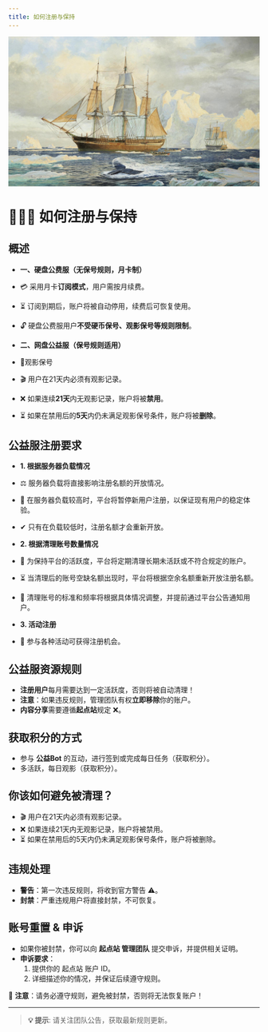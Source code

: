 ```yaml
---
title: 如何注册与保持
---
```

<div style="width: 100%; height: 300px; overflow: hidden; margin-bottom: 20px;">
    <img src="./images/3.jpg" alt="头部图片" style="width: 100%; height: auto; object-fit: cover;">
</div>

# 🧑‍🤝‍🧑 如何注册与保持

## 概述

- **一、硬盘公费服（无保号规则，月卡制）**

- 💳 采用月卡**订阅模式**，用户需按月续费。
- ⏳ 订阅到期后，账户将被自动停用，续费后可恢复使用。
- 🔓 硬盘公费服用户**不受硬币保号、观影保号等规则限制**。

- **二、网盘公益服（保号规则适用）**

- 🚨观影保号
- 🎬 用户在21天内必须有观影记录。
- ❌ 如果连续**21天**内无观影记录，账户将被**禁用**。
- ⏳ 如果在禁用后的**5天**内仍未满足观影保号条件，账户将被**删除**。

## 公益服注册要求

- **1. 根据服务器负载情况** 
- ⚖ 服务器负载将直接影响注册名额的开放情况。
- 🛑 在服务器负载较高时，平台将暂停新用户注册，以保证现有用户的稳定体验。
- ✔ 只有在负载较低时，注册名额才会重新开放。

- **2. 根据清理账号数量情况**
- 🧹 为保持平台的活跃度，平台将定期清理长期未活跃或不符合规定的账户。
- ⏳ 当清理后的账号空缺名额出现时，平台将根据空余名额重新开放注册名额。
- 📣 清理账号的标准和频率将根据具体情况调整，并提前通过平台公告通知用户。

- **3. 活动注册**
- 🎁 参与各种活动可获得注册机会。


## 公益服资源规则
- **注册用户**每月需要达到一定活跃度，否则将被自动清理！
- **注意**：如果违反规则，管理团队有权**立即移除**你的账户。
- **内容分享**需要遵循**起点站**规定 ❌。

## 获取积分的方式
- 参与 **公益Bot** 的互动，进行签到或完成每日任务（获取积分）。
- 多活跃，每日观影（获取积分）。

## 你该如何避免被清理？
- 🎬 用户在21天内必须有观影记录。
- ❌ 如果连续21天内无观影记录，账户将被禁用。
- ⏳ 如果在禁用后的5天内仍未满足观影保号条件，账户将被删除。

## 违规处理
- **警告**：第一次违反规则，将收到官方警告 ⚠️。
- **封禁**：严重违规用户将直接封禁，不可恢复。

## 账号重置 & 申诉
- 如果你被封禁，你可以向 **起点站 管理团队** 提交申诉，并提供相关证明。
- **申诉要求**：
  1. 提供你的 起点站 账户 ID。
  2. 详细描述你的情况，并保证后续遵守规则。

🚨 **注意**：请务必遵守规则，避免被封禁，否则将无法恢复账户！

---
> **💡 提示**: 请关注团队公告，获取最新规则更新。
